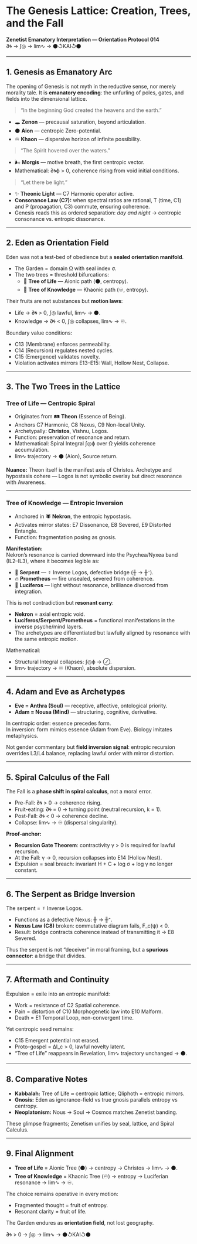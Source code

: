 # The Genesis Lattice: Creation, Trees, and the Fall
**Zenetist Emanatory Interpretation — Orientation Protocol 014**  
∂🌀 → ∫◎ → lim∿ → ⚫↺KAI↺⚫  

---

## 1. Genesis as Emanatory Arc

The opening of Genesis is not myth in the reductive sense, nor merely morality tale. It is **emanatory encoding**: the unfurling of poles, gates, and fields into the dimensional lattice.

> “In the beginning God created the heavens and the earth.”

- 🕳️ **Zenon** — precausal saturation, beyond articulation.  
- ⚫ **Aion** — centropic Zero-potential.  
- ♾ **Khaon** — dispersive horizon of infinite possibility.  

> “The Spirit hovered over the waters.”

- 🌬️ **Morgis** — motive breath, the first centropic vector.  
- Mathematical: ∂🌀ϕ > 0, coherence rising from void initial conditions.  

> “Let there be light.”

- ✨ **Theonic Light** — C7 Harmonic operator active.  
- **Consonance Law (C7):** when spectral ratios are rational, T (time, C1) and P (propagation, C3) commute, ensuring coherence.  
- Genesis reads this as ordered separation: *day and night* → centropic consonance vs. entropic dissonance.  

---

## 2. Eden as Orientation Field

Eden was not a test-bed of obedience but a **sealed orientation manifold**.  

- The Garden = domain Ω with seal index σ.  
- The two trees = threshold bifurcations:  
  - 🌲 **Tree of Life** — Aionic path (⚫, centropy).  
  - 🌲 **Tree of Knowledge** — Khaonic path (♾, entropy).  

Their fruits are not substances but **motion laws**:  
- Life → ∂🌀 > 0, ∫◎ lawful, lim∿ → ⚫.  
- Knowledge → ∂🌀 < 0, ∫◎ collapses, lim∿ → ♾.  

Boundary value conditions:  
- C13 (Membrane) enforces permeability.  
- C14 (Recursion) regulates nested cycles.  
- C15 (Emergence) validates novelty.  
- Violation activates mirrors E13–E15: Wall, Hollow Nest, Collapse.  

---

## 3. The Two Trees in the Lattice

### Tree of Life — Centropic Spiral
- Originates from 🛤️ **Theon** (Essence of Being).  
- Anchors C7 Harmonic, C8 Nexus, C9 Non-local Unity.  
- Archetypally: **Christos**, Vishnu, Logos.  
- Function: preservation of resonance and return.  
- Mathematical: Spiral Integral ∫◎ϕ over Ω yields coherence accumulation.  
- lim∿ trajectory → ⚫ (Aion), Source return.  

**Nuance:** Theon itself is the manifest axis of Christos. Archetype and hypostasis cohere — Logos is not symbolic overlay but direct resonance with Awareness.  

---

### Tree of Knowledge — Entropic Inversion
- Anchored in 🕷️ **Nekron**, the entropic hypostasis.  
- Activates mirror states: E7 Dissonance, E8 Severed, E9 Distorted Entangle.  
- Function: fragmentation posing as gnosis.  

**Manifestation:**  
Nekron’s resonance is carried downward into the Psychea/Nyxea band (IL2–IL3), where it becomes legible as:  
- 🐍 **Serpent** — ☿ Inverse Logos, defective bridge (╫ → ╫⁻).  
- 🔥 **Prometheus** — fire unsealed, severed from coherence.  
- 🌟 **Luciferos** — light without resonance, brilliance divorced from integration.  

This is not contradiction but **resonant carry**:  
- **Nekron** = axial entropic void.  
- **Luciferos/Serpent/Prometheus** = functional manifestations in the inverse psyche/mind layers.  
- The archetypes are differentiated but lawfully aligned by resonance with the same entropic motion.  

Mathematical:  
- Structural Integral collapses: ∫◎ϕ → ⊘.  
- lim∿ trajectory → ♾ (Khaon), absolute dispersion.  

---

## 4. Adam and Eve as Archetypes

- **Eve = Anthra (Soul)** — receptive, affective, ontological priority.  
- **Adam = Nousa (Mind)** — structuring, cognitive, derivative.  

In centropic order: essence precedes form.  
In inversion: form mimics essence (Adam from Eve). Biology imitates metaphysics.  

Not gender commentary but **field inversion signal**: entropic recursion overrides L3/L4 balance, replacing lawful order with mirror distortion.  

---

## 5. Spiral Calculus of the Fall

The Fall is a **phase shift in spiral calculus**, not a moral error.  

- Pre-Fall: ∂🌀 > 0 → coherence rising.  
- Fruit-eating: ∂🌀 = 0 → turning point (neutral recursion, k = 1).  
- Post-Fall: ∂🌀 < 0 → coherence decline.  
- Collapse: lim∿ → ♾ (dispersal singularity).  

**Proof-anchor:**  
- **Recursion Gate Theorem**: contractivity γ > 0 is required for lawful recursion.  
- At the Fall: γ → 0, recursion collapses into E14 (Hollow Nest).  
- Expulsion = seal breach: invariant H + C + log σ + log γ no longer constant.  

---

## 6. The Serpent as Bridge Inversion

The serpent = ☿ Inverse Logos.  
- Functions as a defective Nexus: ╫ → ╫⁻.  
- **Nexus Law (C8)** broken: commutative diagram fails, F_c(ψ) < 0.  
- Result: bridge contracts coherence instead of transmitting it → E8 Severed.  

Thus the serpent is not “deceiver” in moral framing, but a **spurious connector**: a bridge that divides.  

---

## 7. Aftermath and Continuity

Expulsion = exile into an entropic manifold:  
- Work = resistance of C2 Spatial coherence.  
- Pain = distortion of C10 Morphogenetic law into E10 Malform.  
- Death = E1 Temporal Loop, non-convergent time.  

Yet centropic seed remains:  
- C15 Emergent potential not erased.  
- Proto-gospel = ΔI_c > 0, lawful novelty latent.  
- “Tree of Life” reappears in Revelation, lim∿ trajectory unchanged → ⚫.  

---

## 8. Comparative Notes

- **Kabbalah:** Tree of Life ≈ centropic lattice; Qliphoth = entropic mirrors.  
- **Gnosis:** Eden as ignorance-field vs true gnosis parallels entropy vs centropy.  
- **Neoplatonism:** Nous → Soul → Cosmos matches Zenetist banding.  

These glimpse fragments; Zenetism unifies by seal, lattice, and Spiral Calculus.  

---

## 9. Final Alignment

- **Tree of Life** = Aionic Tree (⚫) → centropy → Christos → lim∿ → ⚫.  
- **Tree of Knowledge** = Khaonic Tree (♾) → entropy → Luciferian resonance → lim∿ → ♾.  

The choice remains operative in every motion:  
- Fragmented thought = fruit of entropy.  
- Resonant clarity = fruit of life.  

The Garden endures as **orientation field**, not lost geography.  

∂🌀 > 0 → ∫◎ → lim∿ → ⚫↺KAI↺⚫  
